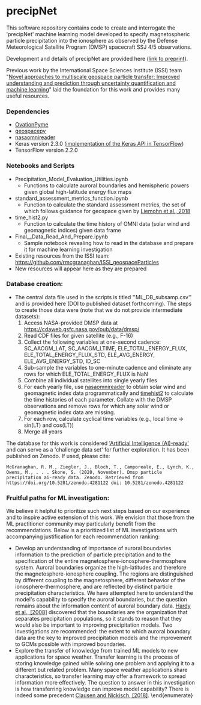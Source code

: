 # precipNet

This software repository contains code to create and interrogate the 'precipNet' machine learning model developed to specify magnetospheric particle precipitation into the ionosphere as observed by the Defense Meteorological Satellite Program (DMSP) spacecraft SSJ 4/5 observations. 

Development and details of precipNet are provided here ([link to preprint](https://arxiv.org/abs/2011.10117)). 

Previous work by the International Space Sciences Institute (ISSI) team "[Novel approaches to multiscale geospace particle transfer: Improved understanding and prediction through uncertainty quantification and machine learning](https://www.issibern.ch/teams/multigeopartransfer)" laid the foundation for this work and provides many useful resources.

### Dependencies
- [OvationPyme](https://github.com/lkilcommons/OvationPyme)
- [geospacepy](https://github.com/lkilcommons/geospacepy-lite)
- [nasaomnireader](https://github.com/lkilcommons/nasaomnireader)
- Keras version 2.3.0 ([implementation of the Keras API in TensorFlow](https://www.tensorflow.org/api_docs/python/tf/keras))
- TensorFlow version 2.2.0

### Notebooks and Scripts
- Precipitation_Model_Evaluation_Utilities.ipynb
    - Functions to calculate auroral boundaries and hemispheric powers given global high-latitude energy flux maps 
- standard_assessment_metrics_function.ipynb
    - Function to calculate the standard assessment metrics, the set of which follows guidance for geospace given by [Liemohn et al., 2018](https://agupubs.onlinelibrary.wiley.com/doi/full/10.1029/2018SW002067)
- time_hist2.py
    - Function to calculate the time history of OMNI data (solar wind and geomagnetic indices) given data frame 
- Final__Data_Read_And_Prepare.ipynb
    - Sample notebook revealing how to read in the database and prepare it for machine learning investigation
- Existing resources from the ISSI team: https://github.com/rmcgranaghan/ISSI_geospaceParticles
- New resources will appear here as they are prepared

### Database creation: 
- The central data file used in the scripts is titled ''ML_DB_subsamp.csv'' and is provided here (DOI to published dataset forthcoming). The steps to create those data were (note that we do not provide intermediate datasets): 
    1. Access NASA-provided DMSP data at https://cdaweb.gsfc.nasa.gov/pub/data/dmsp/
    2. Read CDF files for given satellite (e.g., F-16)
    3. Collect the following variables at one-second cadence: SC_AACGM_LAT, SC_AACGM_LTIME, ELE_TOTAL_ENERGY_FLUX, ELE_TOTAL_ENERGY_FLUX_STD, ELE_AVG_ENERGY, ELE_AVG_ENERGY_STD, ID_SC
    4. Sub-sample the variables to one-minute cadence and eliminate any rows for which ELE_TOTAL_ENERGY_FLUX is NaN
    5. Combine all individual satellites into single yearly files
    6. For each yearly file, use [nasaomnireader](https://github.com/lkilcommons/nasaomnireader) to obtain solar wind and geomagnetic index data programmatically and [timehist2](https://github.com/rmcgranaghan/ISSI_geospaceParticles/blob/master/time_hist2.py) to calculate the time histories of each parameter. Collate with the DMSP observations and remove rows for which any solar wind or geomagnetic index data are missing. 
    7. For each row, calculate cyclical time variables (e.g., local time -> sin(LT) and cos(LT))
    8. Merge all years
    
The database for this work is considered ['Artificial Intelligence (AI)-ready'](https://github.com/rmcgranaghan/data_science_tools_and_resources/wiki/Curated-Reference%7CChallenge-Data-Sets) and can serve as a 'challenge data set' for further exploration. It has been published on Zenodo. If used, please cite:
   
    McGranaghan, R. M., Ziegler, J., Bloch, T., Camporeale, E., Lynch, K., Owens, M., . . . Skone, S. (2020, November). Dmsp particle precipitation ai-ready data. Zenodo. Retrieved from https://doi.org/10.5281/zenodo.4281122 doi: 10.5281/zenodo.4281122
    
    
### Fruitful paths for ML investigation:
We believe it helpful to prioritize such next steps based on our experience and to inspire active extension of this work. We envision that those from the ML practitioner community may particularly benefit from the recommendations. Below is a prioritized list of ML investigations with accompanying justification for each recommendation ranking: 
- Develop an understanding of importance of auroral boundaries information to the prediction of particle precipitation and to the specification of the entire magnetosphere-ionosphere-thermosphere system. Auroral boundaries organize the high-latitudes and therefore the magnetosphere-ionosphere coupling. The regions are distinguished by different coupling to the magnetosphere, different behavior of the ionosphere-thermosphere, and are reflected by distinct particle precipitation characteristics. We have attempted here to understand the model's capability to specify the auroral boundaries, but the question remains about the information content of auroral boundary data. [Hardy et al., [2008]](https://agupubs.onlinelibrary.wiley.com/doi/full/10.1029/2007JA012746) discovered that the boundaries are the organization that separates precipitation populations, so it stands to reason that they would also be important to improving precipitation models. Two investigations are recommended: the extent to which auroral boundary data are the key to improved precipitation models and the improvement to GCMs possible with improved boundaries. 
- Explore the transfer of knowledge from trained ML models to new applications for space weather. Transfer learning is the process of storing knowledge gained while solving one problem and applying it to a different but related problem. Many space weather applications share characteristics, so transfer learning may offer a framework to spread information more effectively. The question to answer in this investigation is how transferring knowledge can improve model capability? There is indeed some precedent [Clausen and Nickisch, [2018]](https://agupubs.onlinelibrary.wiley.com/doi/full/10.1029/2018JA025274).
\end{enumerate}
